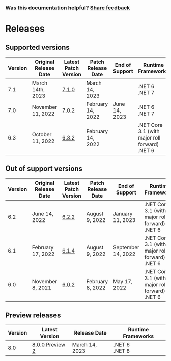
### Was this documentation helpful? [Share feedback](https://www.research.net/r/DGDQWXH?src=documentation%2Freleases)

# Releases

## Supported versions

| Version | Original Release Date | Latest Patch Version | Patch Release Date | End of Support | Runtime Frameworks |
|---|---|---|---|---|---|
| 7.1 | March 14th, 2023 | [7.1.0](https://github.com/dotnet/dotnet-monitor/blob/main/documentation/releaseNotes/releaseNotes.v7.1.0.md) | March 14, 2023 | | .NET 6<br/>.NET 7 |
| 7.0 | November 11, 2022 | [7.0.2](https://github.com/dotnet/dotnet-monitor/blob/main/documentation/releaseNotes/releaseNotes.v7.0.2.md) | February 14, 2022 | June 14, 2023 | .NET 6<br/>.NET 7 |
| 6.3 | October 11, 2022 | [6.3.2](https://github.com/dotnet/dotnet-monitor/blob/main/documentation/releaseNotes/releaseNotes.v6.3.2.md) | February 14, 2022 | | .NET Core 3.1 (with major roll forward)<br/>.NET 6 |

## Out of support versions

| Version | Original Release Date | Latest Patch Version | Patch Release Date | End of Support | Runtime Frameworks |
|---|---|---|---|---|---|
| 6.2 | June 14, 2022 | [6.2.2](https://github.com/dotnet/dotnet-monitor/blob/main/documentation/releaseNotes/releaseNotes.v6.2.2.md) | August 9, 2022 | January 11, 2023 | .NET Core 3.1 (with major roll forward)<br/>.NET 6 |
| 6.1 | February 17, 2022 | [6.1.4](https://github.com/dotnet/dotnet-monitor/blob/main/documentation/releaseNotes/releaseNotes.v6.1.4.md) | August 9, 2022 |  September 14, 2022 | .NET Core 3.1 (with major roll forward)<br/>.NET 6 |
| 6.0 | November 8, 2021 | [6.0.2](https://github.com/dotnet/dotnet-monitor/blob/main/documentation/releaseNotes/releaseNotes.v6.0.2.md) | February 8, 2022 | May 17, 2022 | .NET Core 3.1 (with major roll forward)<br/>.NET 6 |

## Preview releases

| Version  | Latest Version | Release Date | Runtime Frameworks |
|---|---|---|---|
| 8.0 | [8.0.0 Preview 2](https://github.com/dotnet/dotnet-monitor/blob/main/documentation/releaseNotes/releaseNotes.v8.0.0-preview.2.23155.4.md) | March 14, 2023 | .NET 6<br/>.NET 8 |